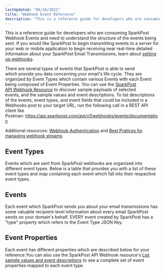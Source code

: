 ```yaml
---
lastUpdated: "06/16/2021"
title: "Webhook Event Reference"
description: "This is a reference guide for developers who are consuming Spark Post Webhook Events and need to understand the structure of the events being sent If you would like Spark Post to begin transmitting events to a server for your web or mobile application to begin receiving near real time..."
---
```


This is a reference guide for developers who are consuming SparkPost Webhook Events and need to understand the structure of the events being sent. If you would like SparkPost to begin transmitting events to a server for your web or mobile application to begin receiving near real-time detailed information about your SparkPost Email Transmissions, learn about [setting up webhooks](https://developers.sparkpost.com/api/webhooks/).

There are several types of events that SparkPost is able to send which provide you data concerning your email's life cycle. They are organized by Event Types which contain various Events with each Event being composed of Event Properties. You can use the [SparkPost API Webhook Resource](https://developers.sparkpost.com/api/webhooks.html) to discover sample payloads of selected events, and the sample values and event descriptions. To list descriptions of the events, event types, and event fields that could be included in a Webhooks post to your target URL, run the following call in a REST API client like Postman: https://api.sparkpost.com/api/v1/webhooks/events/documentation

Additional resources: [Webhook Authentication](https://www.sparkpost.com/docs/tech-resources/webhook-authentication/) and [Best Pratices for managing webhook streams](https://www.sparkpost.com/docs/tech-resources/webhook-data-streams/)

## Event Types

Events which are sent from SparkPost webhooks are organized into different event types. Below is a table that provides you with a list of these event types and map containing each event which fall into their respective event types.

<div id="content-event-types" style="margin: 0 1.5rem"></div>
<script id="event-type-template" type="text/x-handlebars-template"><table id="event-types"> <thead> <tr> <td>Event Type</td> <td>JSON Key</td> <td>Description</td> <td>Events</td> </tr> </thead> <tbody> {{#each this}} <tr> <td>{{ name }}</td> <td>{{ key }}</td> <td>{{ description }}</td> <td>{{ events }}</td> </tr> {{/each}} </tbody> </table></script>

## Events

Each event which SparkPost sends you about your email transmissions has some valuable recipient-level information about every email SparkPost sends on your domain's behalf. EVERY event created by SparkPost has a "type" property which refers to the Event Type JSON Key.

<div id="content-events" style="margin: 0 1.5rem"></div>
<script id="events-template" type="text/x-handlebars-template"><table id="events"> <thead> <tr> <td>Event</td> <td>JSON Key</td> <td>Description</td> <td>Event Properties(full description below)</td> </tr> </thead> <tbody> {{#each this}} <tr> <td>{{ name }}</td> <td>{{ key }}</td> <td>{{ description }}</td> <td>{{ props }}</td> </tr> {{/each}} </tbody> </table></script>

## Event Properties

Each event has different properties which are described below for your reference.You can also use the SparkPost API Webhook resource's [List sample values and event descriptions](https://developers.sparkpost.com/api/#/reference/webhooks/events-documentation) to see a complete set of event properties mapped to each event type.

<div id="content-event-props" style="margin: 0 1.5rem"></div>
<script id="event-props-template" type="text/x-handlebars-template"> <table id="events"> <thead> <tr> <td>JSON Key</td> <td>Description</td> <td>Sample Value</td> </tr> </thead> <tbody> {{#each this}} <tr> <td>{{ key }}</td> <td>{{ description }}</td> <td>{{ sample }}</td> </tr> {{/each}} </tbody> </table> </script>

<script src="//cdnjs.cloudflare.com/ajax/libs/handlebars.js/4.0.3/handlebars.min.js"></script>
<script src="//cdnjs.cloudflare.com/ajax/libs/jquery/2.1.4/jquery.min.js"></script>
<script src="//cdnjs.cloudflare.com/ajax/libs/lodash.js/3.10.1/lodash.min.js"></script>
<script src="//sparkpost.github.io/code-snippets/javascripts/webhook-table/fetch.js"></script>

